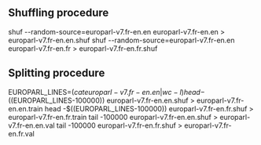 ## Shuffling procedure
shuf --random-source=europarl-v7.fr-en.en europarl-v7.fr-en.en > europarl-v7.fr-en.en.shuf
shuf --random-source=europarl-v7.fr-en.en europarl-v7.fr-en.fr > europarl-v7.fr-en.fr.shuf

## Splitting procedure
EUROPARL_LINES=$(cat europarl-v7.fr-en.en | wc -l)
head -$((EUROPARL_LINES-100000)) europarl-v7.fr-en.en.shuf > europarl-v7.fr-en.en.train
head -$((EUROPARL_LINES-100000)) europarl-v7.fr-en.fr.shuf > europarl-v7.fr-en.fr.train
tail -100000 europarl-v7.fr-en.en.shuf > europarl-v7.fr-en.en.val
tail -100000 europarl-v7.fr-en.fr.shuf > europarl-v7.fr-en.fr.val
